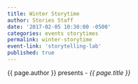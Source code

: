 ```yaml
---
title: Winter Storytime
author: Stories Staff
date: '2017-02-05 10:30:00 -0500'
categories: events storytimes
permalink: winter-storytime
event-link: 'storytelling-lab'
published: true
---
```

{{ page.author }} presents - *{{ page.title }}*
